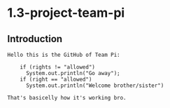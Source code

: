 # 1.3-project-team-pi
## Introduction 
    Hello this is the GitHub of Team Pi:
    
        if (rights != "allowed") 
          System.out.println("Go away");
        if (right == "allowed")
          System.out.println("Welcome brother/sister")
          
    That's basicelly how it's working bro.

    
